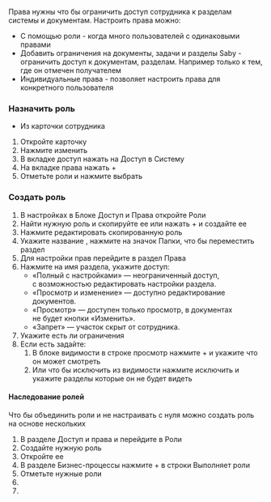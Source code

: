 Права нужны что бы ограничить доступ сотрудника к разделам системы и документам. 
Настроить права можно:
- С помощью роли - когда много пользователей с одинаковыми правами
- Добавить ограничения на документы, задачи и разделы Saby - ограничить доступ к документам, разделам. Например только к тем, где он отмечен получателем
- Индивидуальные права - позволяет настроить права для конкретного пользователя

### Назначить роль
- Из карточки сотрудника
1. Откройте карточку
2. Нажмите изменить
3. В вкладке доступ нажать на Доступ в Систему
4. На вкладке права нажать +
5. Отметьте роли и нажмите выбрать

### Создать роль
1. В настройках в Блоке Доступ и Права откройте Роли
2. Найти нужную роль и скопируйте ее или нажать + и создайте ее
3. Нажмите редактировать скопированную роль
4. Укажите название , нажмите на значок Папки, что бы переместить раздел
5. Для настройки прав перейдите в раздел Права
6. Нажмите на имя раздела, укажите доступ:
	- «Полный с настройками» — неограниченный доступ, с возможностью редактировать настройки раздела.
	- «Просмотр и изменение» — доступно редактирование документов.
	- «Просмотр» — доступен только просмотр, в документах не будет кнопки «Изменить».
	- «Запрет» — участок скрыт от сотрудника.
7. Укажите есть ли ограничения
8. Если есть задайте:
	1. В блоке видимости в строке просмотр нажмите + и укажите что он может смотреть
	2. Или что бы исключить из видимости нажмите исключить и укажите разделы которые он не будет видеть

#### Наследование ролей
Что бы объединить роли и не настраивать с нуля можно создать роль на основе нескольких
1. В разделе Доступ и права и перейдите в Роли
2. Создайте нужную роль
3. Откройте ее
4. В разделе Бизнес-процессы нажмите + в строки Выполняет роли
5. Отметьте нужные роли
6. 
7. 